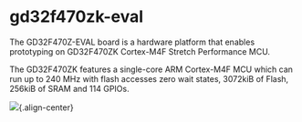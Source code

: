 gd32f470zk-eval
===============

The GD32F470Z-EVAL board is a hardware platform that enables prototyping
on GD32F470ZK Cortex-M4F Stretch Performance MCU.

The GD32F470ZK features a single-core ARM Cortex-M4F MCU which can run
up to 240 MHz with flash accesses zero wait states, 3072kiB of Flash,
256kiB of SRAM and 114 GPIOs.

![](gd32f470z_eval.png){.align-center}
